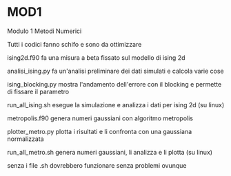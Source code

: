 # MOD1
Modulo 1 Metodi Numerici


Tutti i codici fanno schifo e sono da ottimizzare

ising2d.f90 fa una misura a beta fissato sul modello di ising 2d 

analisi_ising.py fa un'analisi preliminare dei dati simulati e calcola varie cose 

ising_blocking.py mostra l'andamento dell'errore con il blocking e permette di fissare il parametro

run_all_ising.sh esegue la simulazione e analizza i dati per ising 2d (su linux)

metropolis.f90 genera numeri gaussiani con algoritmo metropolis

plotter_metro.py plotta i risultati e li confronta con una gaussiana normalizzata

run_all_metro.sh genera numeri gaussiani, li analizza e li plotta (su linux)

senza i file .sh dovrebbero funzionare senza problemi ovunque

